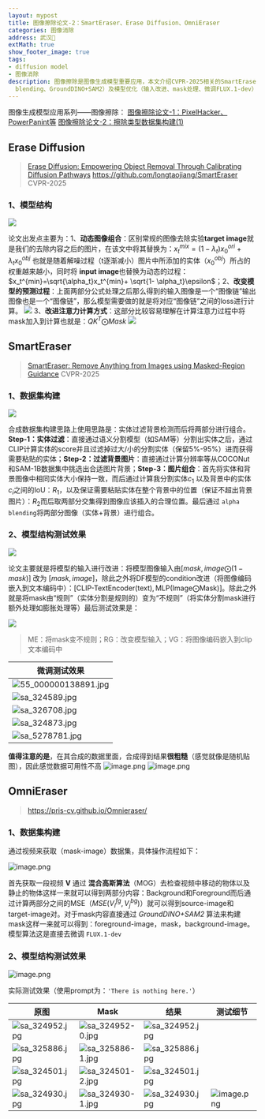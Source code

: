 ```yaml
---
layout: mypost
title: 图像擦除论文-2：SmartEraser、Erase Diffusion、OmniEraser
categories: 图像消除
address: 武汉🏯
extMath: true
show_footer_image: true
tags:
- diffusion model
- 图像消除
description: 图像擦除是图像生成模型重要应用，本文介绍CVPR-2025相关的SmartEraser、Erase Diffusion、OmniEraser模型，涵盖数据集构建（实体过滤、混合高斯算法MOG）、关键技术（语义分割SAM、CLIP、IoU、alpha
  blending、GroundDINO+SAM2）及模型优化（输入改进、mask处理、微调FLUX.1-dev）等内容。
---
```


图像生成模型应用系列——图像擦除：
[图像擦除论文-1：PixelHacker、PowerPanint等](https://www.big-yellow-j.top/posts/2025/06/11/ImageEraser1.html)
[图像擦除论文-2：擦除类型数据集构建(1)](https://www.big-yellow-j.top/posts/2025/06/26/ImageEraser2.html)

## Erase Diffusion
> [Erase Diffusion: Empowering Object Removal Through Calibrating Diffusion Pathways](https://openaccess.thecvf.com/content/CVPR2025/papers/Liu_Erase_Diffusion_Empowering_Object_Removal_Through_Calibrating_Diffusion_Pathways_CVPR_2025_paper.pdf)
> https://github.com/longtaojiang/SmartEraser
> CVPR-2025

### 1、模型结构

![](https://s2.loli.net/2025/06/28/dcKx2kr71oGFwV9.webp)

论文出发点主要为：1、**动态图像组合**：区别常规的图像去除实验**target image**就是我们的去除内容之后的图片，在该文中将其替换为：$x_t^{mix} = (1-\lambda_t)x_0^{ori}+ \lambda_t x_0^{obj}$ 也就是随着解噪过程（t逐渐减小）图片中所添加的实体（$x^{obj}_0$）所占的权重越来越小，同时将 **input image**也替换为动态的过程：$x_t^{min}=\sqrt{\alpha_t}x_t^{min}+ \sqrt{1- \alpha_t}\epsilon$；2、**改变模型的预测过程**：上面两部分公式处理之后那么得到的输入图像是一个“图像链”输出图像也是一个“图像链”，那么模型需要做的就是将对应“图像链”之间的loss进行计算。
![](https://s2.loli.net/2025/06/28/XHodtjyncSCDLV6.webp)
3、**改进注意力计算方式**：这部分比较容易理解在计算注意力过程中将mask加入到计算也就是：$QK^T\bigodot Mask$
![](https://s2.loli.net/2025/06/28/EXbq2QGRWlImUjK.webp)

## SmartEraser
> [SmartEraser: Remove Anything from Images using Masked-Region Guidance](https://openaccess.thecvf.com/content/CVPR2025/papers/Jiang_SmartEraser_Remove_Anything_from_Images_using_Masked-Region_Guidance_CVPR_2025_paper.pdf)
> CVPR-2025

### 1、数据集构建

![](https://s2.loli.net/2025/06/28/7ojzDsGYEHKc3XC.webp)

合成数据集构建思路上使用思路是：实体过滤背景检测而后将两部分进行组合。**Step-1：实体过滤**：直接通过语义分割模型（如SAM等）分割出实体之后，通过CLIP计算实体的score并且过滤掉过大/小的分割实体（保留5%-95%）进而获得需要粘贴的实体；**Step-2：过滤背景图片**：直接通过计算分辨率等从COCONut 和SAM-1B数据集中挑选出合适图片背景；**Step-3：图片组合**：首先将实体和背景图像中相同实体大小保持一致，而后通过计算我分割实体$c_1$ 以及背景中的实体 $c_i$之间的IoU：$R_1$，以及保证需要粘贴实体在整个背景中的位置（保证不超出背景图片）：$R_2$而后取两部分交集得到图像应该插入的合理位置。最后通过 `alpha blending`将两部分图像（实体+背景）进行组合。

### 2、模型结构测试效果
![](https://s2.loli.net/2025/06/28/1Wv6XI9bD87UTBs.webp)

论文主要就是将模型的输入进行改进：将模型图像输入由$[mask, image\bigodot (1-mask)]$ 改为 $[mask, image]$，除此之外将DF模型的condition改进（将图像编码嵌入到文本编码中）：$[\text{CLIP-TextEncoder(text)}, \text{MLP}(\text{Image}\bigodot \text{Mask})]$。除此之外就是将mask由“规则”（实体分割是规则的）变为“不规则”（将实体分割mask进行额外处理如膨胀处理等）最后测试效果是：

![](https://s2.loli.net/2025/06/28/G8HOtWoB1bhYEqP.webp)
> ME：将mask变不规则；RG：改变模型输入；VG：将图像编码嵌入到clip文本编码中

| 微调测试效果 |
|----------|
|![55_000000138891.jpg](https://s2.loli.net/2025/07/01/zkB2nCjVIdSwm6W.webp)|
|![sa_324589.jpg](https://s2.loli.net/2025/07/01/KrQehLwg1yuaEYB.webp)|
|![sa_326708.jpg](https://s2.loli.net/2025/07/01/fhtiqNJug9Lz4WG.webp)|
|![sa_324873.jpg](https://s2.loli.net/2025/07/01/V7eBwIMGoK9RAzZ.webp)|
|![sa_5278781.jpg](https://s2.loli.net/2025/07/01/PWQJ5gi39YthMBf.webp)|

**值得注意的是**，在其合成的数据里面，合成得到结果**很粗糙**（感觉就像是随机贴图），因此感觉数据可用性不高
![image.png](https://s2.loli.net/2025/07/01/QV4FMjNP2BgfhwS.webp)
![image.png](https://s2.loli.net/2025/07/01/816hmFUBvpQKuJX.webp)

## OmniEraser
> https://pris-cv.github.io/Omnieraser/

### 1、数据集构建
通过视频来获取（mask-image）数据集，具体操作流程如下：

![image.png](https://s2.loli.net/2025/06/26/LYclhNt4WmgRJpz.webp)

首先获取一段视频 $\mathbf{V}$ 通过 **混合高斯算法**（MOG）去检查视频中移动的物体以及静止的物体这样一来就可以得到两部分内容：Background和Foreground而后通过计算两部分之间的MSE（$MSE(V_i^{fg}, V_j^{bg})$）就可以得到source-image和 target-image对。对于mask内容直接通过 *GroundDINO+SAM2* 算法来构建mask这样一来就可以得到：foreground-image，mask，background-image。模型算法这是直接去微调 `FLUX.1-dev`

### 2、模型结构测试效果
![image.png](https://s2.loli.net/2025/06/26/tcIhCEDeuGf3UXv.webp)

实际测试效果（使用prompt为：`'There is nothing here.'`）

| 原图 | Mask | 结果 | 测试细节 |
|-----|------|------|--------|
|![sa_324952.jpg](https://s2.loli.net/2025/06/26/znSUtwamOk9r47I.webp)|![sa_324952-0.jpg](https://s2.loli.net/2025/06/26/QXdWSb46FREakVN.webp) |![sa_324952.jpg](https://s2.loli.net/2025/06/26/7pdgqO45CbDhluw.webp) | |
|![sa_325886.jpg](https://s2.loli.net/2025/06/26/Bw4D9pEi7McULbv.webp)|![sa_325886-1.jpg](https://s2.loli.net/2025/06/26/P8mKbFdTqxZ19Yn.webp) |![sa_325886.jpg](https://s2.loli.net/2025/06/26/89qmPaIY3tW1uUv.webp) | |
|![sa_324501.jpg](https://s2.loli.net/2025/06/26/kxZjsRLSvpX96ne.webp)|![sa_324501-2.jpg](https://s2.loli.net/2025/06/26/bHMSowgfXm4sqO5.webp) |![sa_324501.jpg](https://s2.loli.net/2025/06/26/GV9n6u1As3ZoqkJ.webp) | |
|![sa_324930.jpg](https://s2.loli.net/2025/06/26/SA8rRFMc4Zjlp21.webp)|![sa_324930-1.jpg](https://s2.loli.net/2025/06/26/fQdXwRUCg5JVjs6.webp) |![sa_324930.jpg](https://s2.loli.net/2025/06/26/Npr6tT9A75gwcY4.webp) |![image.png](https://s2.loli.net/2025/06/26/xfBuX4RniAj7Z2D.webp)|